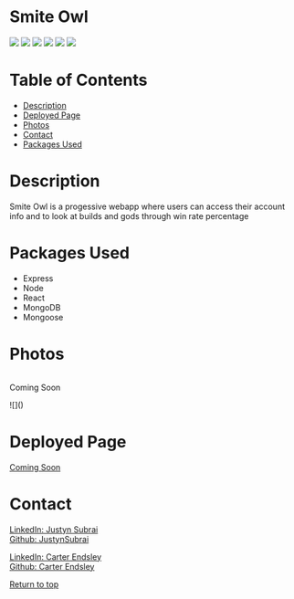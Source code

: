 # Smite Owl

![](https://img.shields.io/badge/Javascript-yellow.svg)
![](https://img.shields.io/badge/Express.js-orange.svg)
![](https://img.shields.io/badge/Node.js-green.svg)
![](https://img.shields.io/badge/Mongoose-red.svg)
![](https://img.shields.io/badge/MongoDB-lime.svg)
![](https://img.shields.io/badge/React-blue.svg)



# Table of Contents
* [Description](#description)
* [Deployed Page](#deployed-page)
* [Photos](#photos)
* [Contact](#contact)
* [Packages Used](#packages-used)

# Description

Smite Owl is a progessive webapp where users can access their account info and to look at builds and gods through win rate percentage



# Packages Used
  * Express
  * Node
  * React
  * MongoDB
  * Mongoose

# Photos
![]()
<p>Coming Soon</p>
![]()


# Deployed Page
<a href="">Coming Soon</a> 
 
# Contact
<a href="https://www.linkedin.com/in/justyn-subrai-856584224/">LinkedIn: Justyn Subrai </a><br>
<a href="https://github.com/JustynSubrai">Github: JustynSubrai</a><br>

<a href="">LinkedIn: Carter Endsley </a><br>
<a href="https://www.linkedin.com/in/carterendsley/">Github: Carter Endsley</a><br>


[Return to top](#smite-owl)
